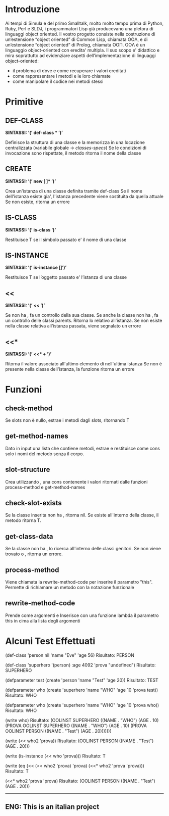 # Introduzione

Ai tempi di Simula e del primo Smalltalk, molto molto tempo prima di Python, 
Ruby, Perl e SLDJ, i programmatori Lisp già producevano una pletora di 
linguaggi object oriented. Il vostro progetto consiste nella costruzione di 
un’estensione “object oriented” di Common Lisp, chiamata OOΛ, e di 
un’estensione “object oriented” di Prolog, chiamata OOΠ. 
OOΛ è un linguaggio object-oriented con eredita' multipla. Il suo scopo e' 
didattico e mira soprattutto ad evidenziare aspetti dell’implementazione di 
linguaggi object-oriented:
- il problema di dove e come recuperare i valori ereditati
- come rappresentare i metodi e le loro chiamate
- come manipolare il codice nei metodi stessi

# Primitive

## DEF-CLASS

__SINTASSI:
’(’ def-class <class-name> <parent> <slot-value>* ’)’__

Definisce la struttura di una classe e la memorizza in una locazione 
centralizzata (variabile globale -> *classes-specs*)
Se le condizioni di invocazione sono rispettate, il metodo ritorna 
il nome della classe 

## CREATE

__SINTASSI:
’(’ new <class-name> [<slot-name> <value>]* ’)’__


Crea un'istanza di una classe definita tramite def-class
Se il nome dell'istanza esiste gia', l'istanza precedente viene 
sostituita da quella attuale
Se non esiste, ritorna un errore

## IS-CLASS

__SINTASSI:
’(’ is-class <class-name> ’)’__


Restituisce T se il simbolo passato e' il nome di una classe

## IS-INSTANCE

__SINTASSI:
’(’ is-instance <value> [<class-name>]’)’__

Restituisce T se l’oggetto passato e' l’istanza di una classe

## <<

__SINTASSI:
’(’ << <instance> <slot-name> ’)’__

Se <instance> non ha <slot-name>, fa un controllo della sua 
classe.
Se anche la classe non ha <slot-name>, fa un controllo delle 
classi parents.
Ritorna lo <slot-value> relativo all'istanza.
Se <slot-name> non esiste nella classe relativa all'istanza 
passata, viene segnalato un errore

## <<*

__SINTASSI:
’(’ <<* <instance> <slot-name>+ ’)’__

Ritorna il valore associato all'ultimo elemento 
di <slot-name> nell'ultima istanza
Se <slot-name> non è presente nella classe dell'istanza, 
la funzione ritorna un errore

# Funzioni

## check-method

Se slots non è nullo, estrae i metodi dagli slots, 
ritornando T

## get-method-names

Dato in input una lista che contiene metodi, estrae 
e restituisce come cons solo i nomi del metodo senza il corpo.

## slot-structure

Crea utilizzando <slots>, una cons contenente 
i valori ritornati dalle funzioni 
process-method e get-method-names

## check-slot-exists

Se la classe inserita non ha <slots>, ritorna nil.
Se <slots> esiste all'interno della classe, il metodo 
ritorna T.

## get-class-data

Se la classe non ha <slot-name>, lo ricerca all'interno 
delle classi genitori.
Se non viene trovato <method> o <slot-name>, ritorna un 
errore.

## process-method

Viene chiamata la rewrite-method-code per inserire il 
parametro "this".
Permette di richiamare un metodo con la notazione 
funzionale

## rewrite-method-code

Prende come argomenti <method-name> e <method-spec>
Inserisce con una funzione lambda il parametro 
this in cima alla lista degli argomenti

# Alcuni Test Effettuati

(def-class 'person nil 'name "Eve" 'age 56)
Risultato: PERSON

(def-class 'superhero '(person) :age 4092 'prova "undefined")
Risultato: SUPERHERO

(defparameter test (create 'person 'name "Test" 'age 20))
Risultato: TEST

(defparameter who (create 'superhero 'name "WHO" 'age 10 'prova test))
Risultato: WHO

(defparameter who (create 'superhero 'name "WHO" 'age 10 'prova who))
Risultato: WHO

(write who)
Risultato:
(OOLINST SUPERHERO
 ((NAME . "WHO") (AGE . 10)
  (PROVA OOLINST SUPERHERO
   ((NAME . "WHO") (AGE . 10)
    (PROVA OOLINST PERSON ((NAME . "Test") (AGE . 20)))))))

(write (<< who2 'prova))
Risultato: (OOLINST PERSON ((NAME . "Test") (AGE . 20)))

(write (is-instance (<< who 'prova)))
Risultato: T

(write (eq (<< (<< who2 'prova) 'prova) (<<* who2 'prova 'prova)))
Risultato: T

(<<* who2 'prova 'prova)
Risultato: (OOLINST PERSON ((NAME . "Test") (AGE . 20)))

-------------------------------
ENG: This is an italian project
-------------------------------

